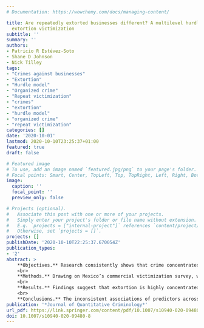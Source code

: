 ```yaml
---
# Documentation: https://wowchemy.com/docs/managing-content/

title: Are repeatedly extorted businesses different? A multilevel hurdle model of
  extortion victimization
subtitle: ''
summary: ''
authors:
- Patricio R Estévez-Soto
- Shane D Johnson
- Nick Tilley
tags:
- "Crimes against businesses"
- "Extortion"
- "Hurdle model"
- "Organized crime"
- "Repeat victimization"
- "crimes"
- "extortion"
- "hurdle model"
- "organized crime"
- "repeat victimization"
categories: []
date: '2020-10-01'
lastmod: 2020-10-10T23:25:37+01:00
featured: true
draft: false

# Featured image
# To use, add an image named `featured.jpg/png` to your page's folder.
# Focal points: Smart, Center, TopLeft, Top, TopRight, Left, Right, BottomLeft, Bottom, BottomRight.
image:
  caption: ''
  focal_point: ''
  preview_only: false

# Projects (optional).
#   Associate this post with one or more of your projects.
#   Simply enter your project's folder or file name without extension.
#   E.g. `projects = ["internal-project"]` references `content/project/deep-learning/index.md`.
#   Otherwise, set `projects = []`.
projects: []
publishDate: '2020-10-10T22:25:37.670054Z'
publication_types:
- '2'
abstract: >
    **Objectives.** Research consistently shows that crime concentrates on a few repeatedly victimized places and targets. In this paper we examine whether the same is true for extortion against businesses. We then test whether the factors that explain the likelihood of becoming a victim of extortion also explain the number of incidents suffered by victimized businesses. The alternative is that extortion concentration is a function of event dependence.
    <br>
    **Methods.** Drawing on Mexico’s commercial victimization survey, we determine whether repeat victimization occurs by chance by comparing the observed distribution to that expected under a Poisson process. Next, we utilize a multilevel negative binomial-logit hurdle model to examine whether area- and business-level predictors of victimization are also associated with the number of repeat extortions suffered by businesses.
    <br>
    **Results.** Findings suggest that extortion is highly concentrated, and that the predictors of repeated extortion  differ from those that predict the likelihood of becoming a victim of extortion. While area-level variables showed a modest association with the likelihood of extortion victimization, they were not significant predictors of repeat incidents. Similarly, most business-level variables significantly associated with victimization risk showed insignificant (and sometimes contrary) associations with victimization concentration. Overall, unexplained differences in extortion concentration at the business-level were unaffected by predictors of extortion prevalence.
    <br>
    **Conclusions.** The inconsistent associations of predictors across the hurdle components suggest that extortion prevalence   and concentration are fueled by two distinct processes, an interpretation congruent  with theoretical expectations regarding extortion that considers that repeats are likely fueled by a process of event dependence.
publication: '*Journal of Quantitative Criminology*'
url_pdf: https://link.springer.com/content/pdf/10.1007/s10940-020-09480-8.pdf
doi: 10.1007/s10940-020-09480-8
---
```

